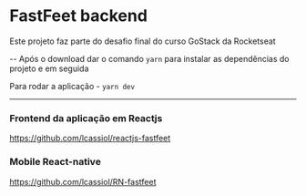 <h1>FastFeet backend</h1>

Este projeto faz parte do desafio final do curso GoStack da Rocketseat


-- Após o download dar o comando `yarn` para instalar as dependências do projeto e em seguida

 Para rodar a aplicação - `yarn dev`


--------------------

### Frontend da aplicação em Reactjs

https://github.com/lcassiol/reactjs-fastfeet

### Mobile React-native

https://github.com/lcassiol/RN-fastfeet


